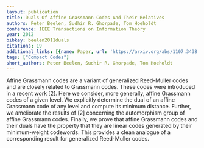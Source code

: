 ```yaml
---
layout: publication
title: Duals Of Affine Grassmann Codes And Their Relatives
authors: Peter Beelen, Sudhir R. Ghorpade, Tom Hoeholdt
conference: IEEE Transactions on Information Theory
year: 2012
bibkey: beelen2011duals
citations: 19
additional_links: [{name: Paper, url: 'https://arxiv.org/abs/1107.3438'}]
tags: ["Compact Codes"]
short_authors: Peter Beelen, Sudhir R. Ghorpade, Tom Hoeholdt
---
```

Affine Grassmann codes are a variant of generalized Reed-Muller codes and are
closely related to Grassmann codes. These codes were introduced in a recent
work [2]. Here we consider, more generally, affine Grassmann codes of a given
level. We explicitly determine the dual of an affine Grassmann code of any
level and compute its minimum distance. Further, we ameliorate the results of
[2] concerning the automorphism group of affine Grassmann codes. Finally, we
prove that affine Grassmann codes and their duals have the property that they
are linear codes generated by their minimum-weight codewords. This provides a
clean analogue of a corresponding result for generalized Reed-Muller codes.